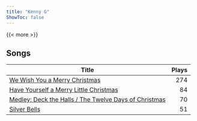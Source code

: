 ```yaml
---
title: "Kenny G"
ShowToc: false
---
```


{{< more >}}

## Songs
Title | Plays 
----- | -----: 
[We Wish You a Merry Christmas](/songs/we-wish-you-a-merry-christmas) | 274
[Have Yourself a Merry Little Christmas](/songs/have-yourself-a-merry-little-christmas) | 84
[Medley: Deck the Halls / The Twelve Days of Christmas](/songs/medley-deck-the-halls-the-twelve-days-of-christmas) | 70
[Silver Bells](/songs/silver-bells) | 51

